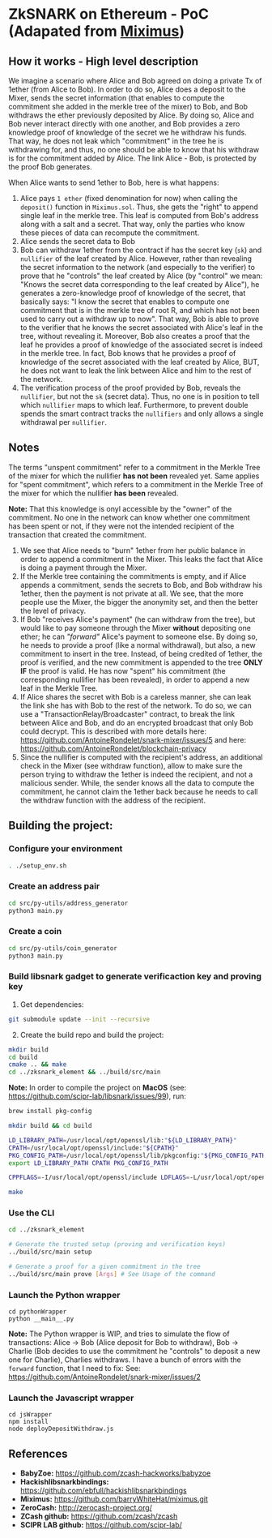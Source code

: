 # ZkSNARK on Ethereum - PoC (Adapated from [Miximus](https://github.com/barryWhiteHat/miximus.git))

## How it works - High level description

We imagine a scenario where Alice and Bob agreed on doing a private Tx of 1ether (from Alice to Bob).
In order to do so, Alice does a deposit to the Mixer, sends the secret information (that enables to compute the commitment she added in the merkle tree of the mixer) to Bob, and Bob withdraws the ether previously deposited by Alice.
By doing so, Alice and Bob never interact directly with one another, and Bob provides a zero knowledge proof of knowledge of the secret we he withdraw his funds. That way, he does not leak which "commitment" in the tree he is withdrawing for, and thus, no one should be able to know that his withdraw is for the commitment added by Alice.
The link Alice - Bob, is protected by the proof Bob generates.

When Alice wants to send 1ether to Bob, here is what happens:
1. Alice pays `1 ether` (fixed denomination for now) when calling the `deposit()` function in `Miximus.sol`. Thus, she gets the "right" to append single leaf in the merkle tree. This leaf is computed from Bob's address along with a salt and a secret. That way, only the parties who know these pieces of data can recompute the commitment.
2. Alice sends the secret data to Bob
3. Bob can withdraw 1ether from the contract if has the secret key (`sk`) and `nullifier` of the leaf created by Alice. However, rather than revealing the secret information to the network (and especially to the verifier) to prove that he "controls" the leaf created by Alice (by "control" we mean: "Knows the secret data corresponding to the leaf created by Alice"), he generates a zero-knowledge proof of knowledge of the secret, that basically says: "I know the secret that enables to compute one commitment that is in the merkle tree of root R, and which has not been used to carry out a withdraw up to now".
That way, Bob is able to prove to the verifier that he knows the secret associated with Alice's leaf in the tree, without revealing it. Moreover, Bob also creates a proof that the leaf he provides a proof of knowledge of the associated secret is indeed in the merkle tree. In fact, Bob knows that he provides a proof of knowledge of the secret associated with the leaf created by Alice, BUT, he does not want to leak the link between Alice and him to the rest of the network.
4. The verification process of the proof provided by Bob, reveals the `nullifier`, but not the `sk` (secret data). Thus, no one is in position to tell which `nullifier` maps to which leaf. Furthermore, to prevent double spends the smart contract tracks the `nullifiers` and only allows a single withdrawal per `nullifier`. 

## Notes

The terms "unspent commitment" refer to a commitment in the Merkle Tree of the mixer for which the nullifier **has not been** revealed yet.
Same applies for "spent commitment", which refers to a commitment in the Merkle Tree of the mixer for which the nullifier **has been** revealed.

**Note:** That this knowledge is onyl accessible by the "owner" of the commitment. No one in the network can know whether one commitment has been spent or not, if they were not the intended recipient of the transaction that created the commitment.

1. We see that Alice needs to "burn" 1ether from her public balance in order to append a commitment in the Mixer. This leaks the fact that Alice is doing a payment through the Mixer.
2. If the Merkle tree containing the commitments is empty, and if Alice appends a commitment, sends the secrets to Bob, and Bob withdraw his 1ether, then the payment is not private at all. We see, that the more people use the Mixer, the bigger the anonymity set, and then the better the level of privacy.
3. If Bob "receives Alice's payment" (he can withdraw from the tree), but would like to pay someone through the Mixer **without** depositing one ether; he can *"forward"* Alice's payment to someone else. By doing so, he needs to provide a proof (like a normal withdrawal), but also, a new commitment to insert in the tree. Instead, of being credited of 1ether, the proof is verified, and the new commitment is appended to the tree **ONLY IF** the proof is valid. He has now "spent" his commitment (the corresponding nullifier has been revealed), in order to append a new leaf in the Merkle Tree.
4. If Alice shares the secret with Bob is a careless manner, she can leak the link she has with Bob to the rest of the network. To do so, we can use a "TransactionRelay/Broadcaster" contract, to break the link between Alice and Bob, and do an encrypted broadcast that only Bob could decrypt. This is described with more details here: https://github.com/AntoineRondelet/snark-mixer/issues/5 and here: https://github.com/AntoineRondelet/blockchain-privacy
5. Since the nullifier is computed with the recipient's address, an additional check in the Mixer (see withdraw function), allow to make sure the person trying to withdraw the 1ether is indeed the recipient, and not a malicious sender. While, the sender knows all the data to compute the commitment, he cannot claim the 1ether back because he needs to call the withdraw function with the address of the recipient.

## Building the project:

### Configure your environment

```bash
. ./setup_env.sh
```

### Create an address pair

```bash
cd src/py-utils/address_generator
python3 main.py
```

### Create a coin

```bash
cd src/py-utils/coin_generator
python3 main.py
```

### Build libsnark gadget to generate verificaction key and proving key

1. Get dependencies:
```bash
git submodule update --init --recursive
```
2. Create the build repo and build the project:
```bash
mkdir build
cd build
cmake .. && make
cd ../zksnark_element && ../build/src/main
```

**Note:**
In order to compile the project on **MacOS** (see: https://github.com/scipr-lab/libsnark/issues/99), run:
```bash
brew install pkg-config

mkdir build && cd build

LD_LIBRARY_PATH=/usr/local/opt/openssl/lib:"${LD_LIBRARY_PATH}"
CPATH=/usr/local/opt/openssl/include:"${CPATH}"
PKG_CONFIG_PATH=/usr/local/opt/openssl/lib/pkgconfig:"${PKG_CONFIG_PATH}"
export LD_LIBRARY_PATH CPATH PKG_CONFIG_PATH

CPPFLAGS=-I/usr/local/opt/openssl/include LDFLAGS=-L/usr/local/opt/openssl/lib PKG_CONFIG_PATH=/usr/local/opt/openssl/lib/pkgconfig cmake -DWITH_PROCPS=OFF -DWITH_SUPERCOP=OFF ..

make
```

### Use the CLI

```bash
cd ../zksnark_element

# Generate the trusted setup (proving and verification keys)
../build/src/main setup

# Generate a proof for a given commitment in the tree
../build/src/main prove [Args] # See Usage of the command
```

### Launch the Python wrapper

```
cd pythonWrapper
python __main__.py
```

**Note:** The Python wrapper is WIP, and tries to simulate the flow of transactions: Alice -> Bob (Alice deposit for Bob to withdraw), Bob -> Charlie (Bob decides to use the commitment he "controls" to deposit a new one for Charlie), Charlies withdraws.
I have a bunch of errors with the `forward` function, that I need to fix: See: https://github.com/AntoineRondelet/snark-mixer/issues/2

### Launch the Javascript wrapper

```
cd jsWrapper
npm install
node deployDepositWithdraw.js
```

## References

- **BabyZoe:** https://github.com/zcash-hackworks/babyzoe
- **Hackishlibsnarkbindings:** https://github.com/ebfull/hackishlibsnarkbindings
- **Miximus:** https://github.com/barryWhiteHat/miximus.git
- **ZeroCash:** http://zerocash-project.org/
- **ZCash github:** https://github.com/zcash/zcash
- **SCIPR LAB github:** https://github.com/scipr-lab/
